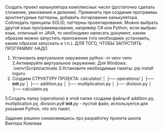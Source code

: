 Создать проект калькулятора комплексных чисел (достаточно сделать сложение, умножение и деление).
Применить при создании программы архитектурные паттерны, добавить логирование калькулятора.
Соблюдать принципы SOLID, паттерны проектирования.
Можно выбрать другой язык программирования, например C# или Python, если выбран язык, 
отличный от JAVA, то необходимо написать документ, 
каким образом можно запустить приложение (что необходимо установить, каким образом запускать и т.п.).
ДЛЯ ТОГО, ЧТОБЫ ЗАПУСТИТЬ ПРОГРАММУ: НАДО
1. Установить виртуальное окружение
   python -m venv venv
2.Активируйте виртуальное окружение:
Для Windows:
.\venv\Scripts\activate
3.Установите необходимые пакеты:
pip install loguru
4. Создаем СТРУКТУРУ ПРОЕКТА:
calculator/
│
├── operations/
│   ├── __init__.py
│   ├── addition.py
│   ├── multiplication.py
│   ├── division.py
│
├── calculator.py

5.Создать папку (operations)
в этой папке создаем файлы:# addition.py, multiplication.py, division.py#
__init__.py - пустой файл, используется для указания Python, что это пакет. 

Задание решено ознакомившись про разработку проекта  школа Виктора Комлева
